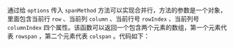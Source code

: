 通过给 `options` 传入 `spanMethod` 方法可以实现合并行，方法的参数是一个对象，里面包含当前行 `row` 、当前列 `column` 、当前行号 `rowIndex` 、当前列号 `columnIndex` 四个属性。该函数可以返回一个包含两个元素的数组，第一个元素代表 `rowspan` ，第二个元素代表 `colspan` 。代码如下：
